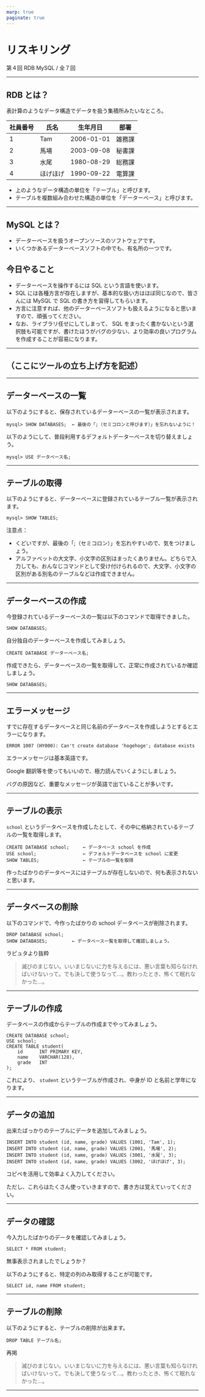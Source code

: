 ```yaml
---
marp: true
paginate: true
---
```

# リスキリング

第４回 RDB MySQL / 全７回

<!-- 
$theme: gaia
template: invert
-->

<!-- footer: リスキリング RDB MySQL -->

---
## RDB とは？

表計算のようなデータ構造でデータを扱う集積所みたいなところ。

|社員番号|氏名|生年月日|部署|
|---|---|---|---|
|1|Tam|2006-01-01|雑務課|
|2|馬場|2003-09-08|秘書課|
|3|水尾|1980-08-29|総務課|
|4|ほげほげ|1990-09-22|電算課|

- 上のようなデータ構造の単位を「テーブル」と呼びます。
- テーブルを複数組み合わせた構造の単位を「データーベース」と呼びます。

---
## MySQL とは？

- データーベースを扱うオープンソースのソフトウェアです。
- いくつかあるデーターベースソフトの中でも、有名所の一つです。

## 今日やること

- データーベースを操作するには SQL という言語を使います。
- SQL には各種方言が存在しますが、基本的な扱い方はほぼ同じなので、皆さんには MySQL で SQL の書き方を習得してもらいます。
- 方言に注意すれば、他のデーターベースソフトも扱えるようになると思いますので、頑張ってください。
- なお、ライブラリ任せにしてしまって、 SQL をまったく書かないという選択肢も可能ですが、書けたほうがバグの少ない、より効率の良いプログラムを作成することが容易になります。

---
## （ここにツールの立ち上げ方を記述）

---
## データーベースの一覧

以下のようにすると、保存されているデーターベースの一覧が表示されます。

~~~
mysql> SHOW DATABASES;  ← 最後の「;（セミコロンと呼びます）」を忘れないように！
~~~

以下のようにして、普段利用するデフォルトデーターベースを切り替えましょう。

~~~
mysql> USE データベース名;
~~~

---
## テーブルの取得

以下のようにすると、データーベースに登録されているテーブル一覧が表示されます。

~~~
mysql> SHOW TABLES;
~~~

注意点：

- くどいですが、最後の「;（セミコロン）」を忘れやすいので、気をつけましょう。
- アルファベットの大文字、小文字の区別はまったくありません。どちらで入力しても、おんなじコマンドとして受け付けられるので、大文字、小文字の区別がある別名のテーブルなどは作成できません。

---
## データーベースの作成

今登録されているデーターベースの一覧は以下のコマンドで取得できました。
~~~
SHOW DATABASES;
~~~

自分独自のデーターベースを作成してみましょう。

~~~
CREATE DATABASE データーベース名;
~~~

作成できたら、データーベースの一覧を取得して、正常に作成されているか確認しましょう。
~~~
SHOW DATABASES;
~~~

---
## エラーメッセージ

すでに存在するデータベースと同じ名前のデータベースを作成しようとするとエラーになります。

~~~
ERROR 1007 (HY000): Can't create database 'hogehoge'; database exists
~~~

エラーメッセージは基本英語です。

Google 翻訳等を使ってもいいので、極力読んでいくようにしましょう。

バグの原因など、重要なメッセージが英語で出ていることが多いです。

---
## テーブルの表示

`school` というデータベースを作成したとして、その中に格納されているテーブルの一覧を取得します。

~~~
CREATE DATABASE school;     ← データベース school を作成
USE school;                 ← デフォルトデータベースを school に変更
SHOW TABLES;                ← テーブルの一覧を取得
~~~

作ったばかりのデータベースにはテーブルが存在しないので、何も表示されないと思います。

---
## データベースの削除

以下のコマンドで、今作ったばかりの school データベースが削除されます。

~~~
DROP DATABASE school;
SHOW DATABASES;         ← データベース一覧を取得して確認しましょう。
~~~

ラピュタより抜粋

> 滅びのまじない。いいまじないに力を与えるには、悪い言葉も知らなければいけないって。でも決して使うなって…。教わったとき、怖くて眠れなかった…。

---
## テーブルの作成

データベースの作成からテーブルの作成までやってみましょう。

~~~
CREATE DATABASE school;
USE school;
CREATE TABLE student(
    id      INT PRIMARY KEY,
    name    VARCHAR(128),
    grade   INT
);
~~~

これにより、 `student` というテーブルが作成され、中身が ID と名前と学年になります。

---
## データの追加

出来たばっかりのテーブルにデータを追加してみましょう。

~~~
INSERT INTO student (id, name, grade) VALUES (1001, 'Tam', 1);
INSERT INTO student (id, name, grade) VALUES (2001, '馬場', 2);
INSERT INTO student (id, name, grade) VALUES (3001, '水尾', 3);
INSERT INTO student (id, name, grade) VALUES (3002, 'ほげほげ', 3);
~~~

コピペを活用して効率よく入力してください。

ただし、これらはたくさん使っていきますので、書き方は覚えていってください。

---
## データの確認

今入力したばかりのデータを確認してみましょう。

~~~
SELECT * FROM student;
~~~

無事表示されましたでしょうか？

以下のようにすると、特定の列のみ取得することが可能です。

~~~
SELECT id, name FROM student;
~~~

---
## テーブルの削除

以下のようにすると、テーブルの削除が出来ます。

~~~
DROP TABLE テーブル名;
~~~

再掲

> 滅びのまじない。いいまじないに力を与えるには、悪い言葉も知らなければいけないって。でも決して使うなって…。教わったとき、怖くて眠れなかった…。

---

